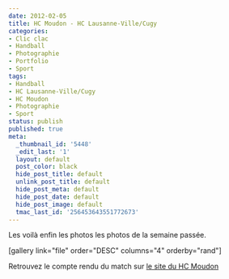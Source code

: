```yaml
---
date: 2012-02-05
title: HC Moudon - HC Lausanne-Ville/Cugy
categories:
- Clic clac
- Handball
- Photographie
- Portfolio
- Sport
tags:
- Handball
- HC Lausanne-Ville/Cugy
- HC Moudon
- Photographie
- Sport
status: publish
published: true
meta:
  _thumbnail_id: '5448'
  _edit_last: '1'
  layout: default
  post_color: black
  hide_post_title: default
  unlink_post_title: default
  hide_post_meta: default
  hide_post_date: default
  hide_post_image: default
  tmac_last_id: '256453643551772673'
---
```

Les voilà enfin les photos les photos de la semaine passée. <!--more-->

[gallery link="file" order="DESC" columns="4" orderby="rand"]

Retrouvez le compte rendu du match sur <a href="https://www.moudon-handball.ch/?p=3128">le site du HC Moudon</a>
